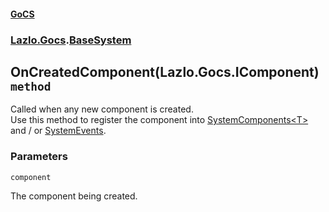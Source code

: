 #### [GoCS](./GoCS.md 'GoCS')
### [Lazlo.Gocs](./GoCS.md#Lazlo-Gocs 'Lazlo.Gocs').[BaseSystem](./Lazlo-Gocs-BaseSystem.md 'Lazlo.Gocs.BaseSystem')
## OnCreatedComponent(Lazlo.Gocs.IComponent) `method`
Called when any new component is created.  
Use this method to register the component into [SystemComponents&lt;T&gt;](./Lazlo-Gocs-SystemComponents-T-.md 'Lazlo.Gocs.SystemComponents&lt;T&gt;') and / or [SystemEvents](./Lazlo-Gocs-SystemEvents.md 'Lazlo.Gocs.SystemEvents').
### Parameters

<a name='Lazlo-Gocs-BaseSystem-OnCreatedComponent(Lazlo-Gocs-IComponent)-component'></a>
`component`

The component being created.
